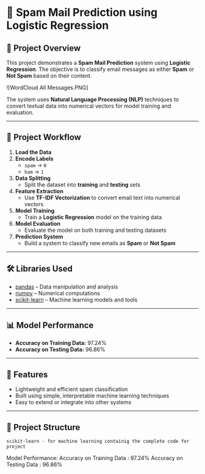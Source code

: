 # 📧 Spam Mail Prediction using Logistic Regression

## 📝 Project Overview

This project demonstrates a **Spam Mail Prediction** system using **Logistic Regression**. The objective is to classify email messages as either **Spam** or **Not Spam** based on their content.

![WordCloud All Messages.PNG]

The system uses **Natural Language Processing (NLP)** techniques to convert textual data into numerical vectors for model training and evaluation.

---

## 🔄 Project Workflow

1. **Load the Data**
2. **Encode Labels**
   - `spam` → `0`
   - `ham` → `1`
3. **Data Splitting**
   - Split the dataset into **training** and **testing** sets
4. **Feature Extraction**
   - Use **TF-IDF Vectorization** to convert email text into numerical vectors
5. **Model Training**
   - Train a **Logistic Regression** model on the training data
6. **Model Evaluation**
   - Evaluate the model on both training and testing datasets
7. **Prediction System**
   - Build a system to classify new emails as **Spam** or **Not Spam**

---

## 🛠️ Libraries Used

- [pandas](https://pandas.pydata.org/) – Data manipulation and analysis  
- [numpy](https://numpy.org/) – Numerical computations  
- [scikit-learn](https://scikit-learn.org/) – Machine learning models and tools  

---

## 📊 Model Performance

- **Accuracy on Training Data:** 97.24%  
- **Accuracy on Testing Data:** 96.86%

---

## 🚀 Features

- Lightweight and efficient spam classification
- Built using simple, interpretable machine learning techniques
- Easy to extend or integrate into other systems

---

## 📂 Project Structure


    scikit-learn - for machine learning containig the complete code for project
Model Performance:
  Accuracy on Training Data : 97.24%
  Accuracy on Testing Data : 96.86%
